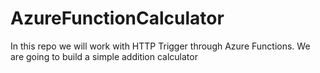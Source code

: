 # AzureFunctionCalculator
In this repo we will work with HTTP Trigger through Azure Functions. We are going to build a simple addition calculator
